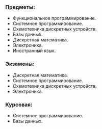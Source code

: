### Предметы:
- Функциональное программирование.
- Системное программирование.
- Схемотехника дискретных устройств.
- Базы данных.
- Дискретная математика.
- Электроника.
- Иностранный язык.

### Экзамены:
- Дискретная математика.
- Системное программирование.
- Схемотехника дискретных устройств.
- Электроника.

### Курсовая: 
- Системное программирование.
- Базы данных.